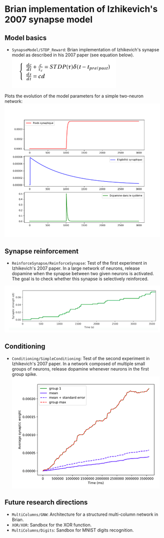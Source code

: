 # Brian implementation of Izhikevich's 2007 synapse model
## Model basics
* ```SynapseModel/STDP_Reward```: Brian implementation of Izhikevich's synapse model as described in his 2007 paper (see equation below).
![equation](SynapseModel/equation.png)

Plots the evolution of the model parameters for a simple two-neuron network:
![stdp_model](SynapseModel/stdp_model.png)
## Synapse reinforcement
* ```ReinforceSynapse/ReinforceSynapse```: Test of the first experiment in Izhikevich's 2007 paper. In a large network of neurons, release dopamine when the synapse between two given neurons is activated. The goal is to check whether this synapse is selectively reinforced.

![reinforce](ReinforceSynapse/reinforce.png)
## Conditioning
* ```Conditioning/SimpleConditioning```: Test of the second experiment in Izhikevich's 2007 paper. In a network composed of multiple small groups of neurons, release dopamine whenever neurons in the first group spike.
![conditioning](Conditioning/conditioning.png)

## Future research directions
* ```MultiColumns/GNW```: Architecture for a structured multi-column network in Brian.
* ```XOR/XOR```: Sandbox for the XOR function.
* ```MultiColumns/Digits```: Sandbox for MNIST digits recognition.